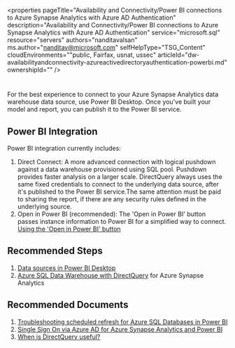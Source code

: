 ﻿<properties
	pageTitle="Availability and Connectivity/Power BI connections to Azure Synapse Analytics with Azure AD Authentication"
	description="Availability and Connectivity/Power BI connections to Azure Synapse Analytics with Azure AD Authentication"
	service="microsoft.sql"
	resource="servers"
	authors="nanditavalsan"
	ms.author="nanditav@microsoft.com"
	selfHelpType="TSG_Content"
	cloudEnvironments=""public, Fairfax, usnat, ussec"
	articleId="dw-availabilityandconnectivity-azureactivedirectoryauthentication-powerbi.md"
	ownershipId=""
/>

# <Power BI connections to Azure Synapse Analytics with Azure AD Authentication>

For the best experience to connect to your Azure Synapse Analytics data warehouse data source, use Power BI Desktop. Once you've built your model and report, you can publish it to the Power BI service. 

## **Power BI Integration**
Power BI integration currently includes:

1. Direct Connect: A more advanced connection with logical pushdown against a data warehouse provisioned using SQL pool. Pushdown provides faster analysis on a larger scale. DirectQuery always uses the same fixed credentials to connect to the underlying data source, after it's published to the Power BI service.The same attention must be paid to sharing the report, if there are any security rules defined in the underlying source.
2. Open in Power BI (recommended): The 'Open in Power BI' button passes instance information to Power BI for a simplified way to connect. [Using the 'Open in Power BI' button](https://docs.microsoft.com/power-bi/service-azure-sql-data-warehouse-with-direct-connect#using-the-open-in-power-bi-button)

## **Recommended Steps**

1. [Data sources in Power BI Desktop](https://docs.microsoft.com/power-bi/desktop-data-sources)
2. [Azure SQL Data Warehouse with DirectQuery](https://docs.microsoft.com/power-bi/service-azure-sql-data-warehouse-with-direct-connect) for Azure Synapse Analytics


## **Recommended Documents**
1. [Troubleshooting scheduled refresh for Azure SQL Databases in Power BI](https://docs.microsoft.com/power-bi/service-admin-troubleshooting-scheduled-refresh-azure-sql-databases)
2. [Single Sign On via Azure AD for Azure Synapse Analytics and Power BI](https://docs.microsoft.com/en-us/power-bi/service-azure-sql-data-warehouse-with-direct-connect#single-sign-on)
3. [When is DirectQuery useful?](https://docs.microsoft.com/en-us/power-bi/desktop-directquery-about#when-is-directquery-useful)


